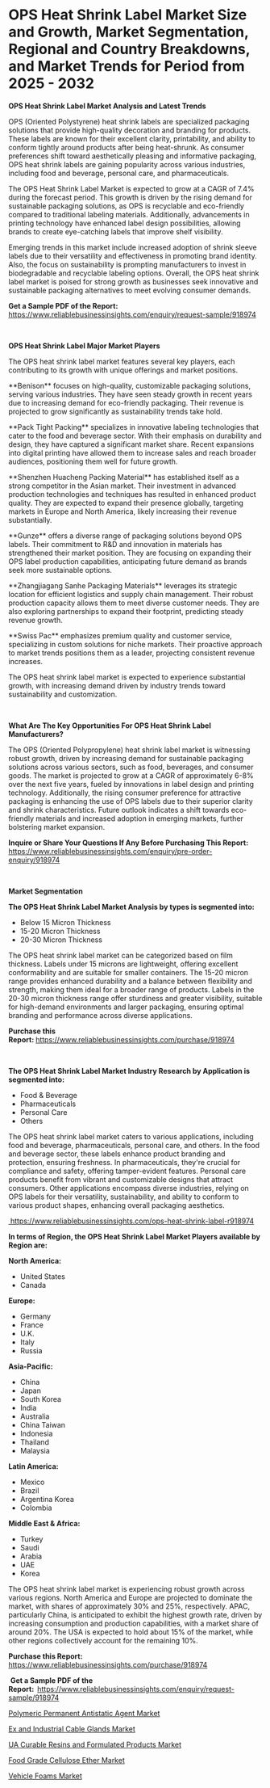 <p><h1>OPS Heat Shrink Label Market Size and Growth, Market Segmentation, Regional and Country Breakdowns, and Market Trends for Period from 2025 -  2032</h1></p><p><strong>OPS Heat Shrink Label Market Analysis and Latest Trends</strong></p>
<p><p>OPS (Oriented Polystyrene) heat shrink labels are specialized packaging solutions that provide high-quality decoration and branding for products. These labels are known for their excellent clarity, printability, and ability to conform tightly around products after being heat-shrunk. As consumer preferences shift toward aesthetically pleasing and informative packaging, OPS heat shrink labels are gaining popularity across various industries, including food and beverage, personal care, and pharmaceuticals.</p><p>The OPS Heat Shrink Label Market is expected to grow at a CAGR of 7.4% during the forecast period. This growth is driven by the rising demand for sustainable packaging solutions, as OPS is recyclable and eco-friendly compared to traditional labeling materials. Additionally, advancements in printing technology have enhanced label design possibilities, allowing brands to create eye-catching labels that improve shelf visibility.</p><p>Emerging trends in this market include increased adoption of shrink sleeve labels due to their versatility and effectiveness in promoting brand identity. Also, the focus on sustainability is prompting manufacturers to invest in biodegradable and recyclable labeling options. Overall, the OPS heat shrink label market is poised for strong growth as businesses seek innovative and sustainable packaging alternatives to meet evolving consumer demands.</p></p>
<p><strong>Get a Sample PDF of the Report:&nbsp;</strong> <a href="https://www.reliablebusinessinsights.com/enquiry/request-sample/918974?utm_campaign=1877&utm_medium=2&utm_source=Github&utm_content=ia&utm_term=02042025&utm_id=ops-heat-shrink-label">https://www.reliablebusinessinsights.com/enquiry/request-sample/918974</a></p>
<p>&nbsp;</p>
<p><strong>OPS Heat Shrink Label Major Market Players</strong></p>
<p><p>The OPS heat shrink label market features several key players, each contributing to its growth with unique offerings and market positions. </p><p>**Benison** focuses on high-quality, customizable packaging solutions, serving various industries. They have seen steady growth in recent years due to increasing demand for eco-friendly packaging. Their revenue is projected to grow significantly as sustainability trends take hold.</p><p>**Pack Tight Packing** specializes in innovative labeling technologies that cater to the food and beverage sector. With their emphasis on durability and design, they have captured a significant market share. Recent expansions into digital printing have allowed them to increase sales and reach broader audiences, positioning them well for future growth.</p><p>**Shenzhen Huacheng Packing Material** has established itself as a strong competitor in the Asian market. Their investment in advanced production technologies and techniques has resulted in enhanced product quality. They are expected to expand their presence globally, targeting markets in Europe and North America, likely increasing their revenue substantially.</p><p>**Gunze** offers a diverse range of packaging solutions beyond OPS labels. Their commitment to R&D and innovation in materials has strengthened their market position. They are focusing on expanding their OPS label production capabilities, anticipating future demand as brands seek more sustainable options.</p><p>**Zhangjiagang Sanhe Packaging Materials** leverages its strategic location for efficient logistics and supply chain management. Their robust production capacity allows them to meet diverse customer needs. They are also exploring partnerships to expand their footprint, predicting steady revenue growth.</p><p>**Swiss Pac** emphasizes premium quality and customer service, specializing in custom solutions for niche markets. Their proactive approach to market trends positions them as a leader, projecting consistent revenue increases.</p><p>The OPS heat shrink label market is expected to experience substantial growth, with increasing demand driven by industry trends toward sustainability and customization.</p></p>
<p>&nbsp;</p>
<p><strong>What Are The Key Opportunities For OPS Heat Shrink Label Manufacturers?</strong></p>
<p><p>The OPS (Oriented Polypropylene) heat shrink label market is witnessing robust growth, driven by increasing demand for sustainable packaging solutions across various sectors, such as food, beverages, and consumer goods. The market is projected to grow at a CAGR of approximately 6-8% over the next five years, fueled by innovations in label design and printing technology. Additionally, the rising consumer preference for attractive packaging is enhancing the use of OPS labels due to their superior clarity and shrink characteristics. Future outlook indicates a shift towards eco-friendly materials and increased adoption in emerging markets, further bolstering market expansion.</p></p>
<p><strong>Inquire or Share Your Questions If Any Before Purchasing This Report:</strong> <a href="https://www.reliablebusinessinsights.com/enquiry/pre-order-enquiry/918974?utm_campaign=1877&utm_medium=2&utm_source=Github&utm_content=ia&utm_term=02042025&utm_id=ops-heat-shrink-label">https://www.reliablebusinessinsights.com/enquiry/pre-order-enquiry/918974</a></p>
<p>&nbsp;</p>
<p><strong>Market Segmentation</strong></p>
<p><strong>The OPS Heat Shrink Label Market Analysis by types is segmented into:</strong></p>
<p><ul><li>Below 15 Micron Thickness</li><li>15-20 Micron Thickness</li><li>20-30 Micron Thickness</li></ul></p>
<p><p>The OPS heat shrink label market can be categorized based on film thickness. Labels under 15 microns are lightweight, offering excellent conformability and are suitable for smaller containers. The 15-20 micron range provides enhanced durability and a balance between flexibility and strength, making them ideal for a broader range of products. Labels in the 20-30 micron thickness range offer sturdiness and greater visibility, suitable for high-demand environments and larger packaging, ensuring optimal branding and performance across diverse applications.</p></p>
<p><strong>Purchase this Report:&nbsp;</strong><a href="https://www.reliablebusinessinsights.com/purchase/918974?utm_campaign=1877&utm_medium=2&utm_source=Github&utm_content=ia&utm_term=02042025&utm_id=ops-heat-shrink-label">https://www.reliablebusinessinsights.com/purchase/918974</a></p>
<p>&nbsp;</p>
<p><strong>The OPS Heat Shrink Label Market Industry Research by Application is segmented into:</strong></p>
<p><ul><li>Food & Beverage</li><li>Pharmaceuticals</li><li>Personal Care</li><li>Others</li></ul></p>
<p><p>The OPS heat shrink label market caters to various applications, including food and beverage, pharmaceuticals, personal care, and others. In the food and beverage sector, these labels enhance product branding and protection, ensuring freshness. In pharmaceuticals, they're crucial for compliance and safety, offering tamper-evident features. Personal care products benefit from vibrant and customizable designs that attract consumers. Other applications encompass diverse industries, relying on OPS labels for their versatility, sustainability, and ability to conform to various product shapes, enhancing overall packaging aesthetics.</p></p>
<p><a href="https://www.reliablebusinessinsights.com/ops-heat-shrink-label-r918974?utm_campaign=1877&utm_medium=2&utm_source=Github&utm_content=ia&utm_term=02042025&utm_id=ops-heat-shrink-label">&nbsp;https://www.reliablebusinessinsights.com/ops-heat-shrink-label-r918974</a></p>
<p><strong>In terms of Region, the OPS Heat Shrink Label Market Players available by Region are:</strong></p>
<p>
    <p> <strong> North America: </strong>
        <ul>
            <li>United States</li>
            <li>Canada</li>
        </ul>
        </p> 
    <p> <strong> Europe: </strong>
        <ul>
            <li>Germany</li>
            <li>France</li>
            <li>U.K.</li>
            <li>Italy</li>
            <li>Russia</li>
        </ul>
        </p> 
    <p> <strong> Asia-Pacific: </strong>
        <ul>
            <li>China</li>
            <li>Japan</li>
            <li>South Korea</li>
            <li>India</li>
            <li>Australia</li>
            <li>China Taiwan</li>
            <li>Indonesia</li>
            <li>Thailand</li>
            <li>Malaysia</li>
        </ul>
        </p> 
    <p> <strong> Latin America: </strong>
        <ul>
            <li>Mexico</li>
            <li>Brazil</li>
            <li>Argentina Korea</li>
            <li>Colombia</li>
        </ul>
        </p> 
    <p> <strong> Middle East & Africa: </strong>
        <ul>
            <li>Turkey</li>
            <li>Saudi</li>
            <li>Arabia</li>
            <li>UAE</li>
            <li>Korea</li>
        </ul>
    </p>
    </p>
<p><p>The OPS heat shrink label market is experiencing robust growth across various regions. North America and Europe are projected to dominate the market, with shares of approximately 30% and 25%, respectively. APAC, particularly China, is anticipated to exhibit the highest growth rate, driven by increasing consumption and production capabilities, with a market share of around 20%. The USA is expected to hold about 15% of the market, while other regions collectively account for the remaining 10%.</p></p>
<p><strong>Purchase this Report: </strong><a href="https://www.reliablebusinessinsights.com/purchase/918974?utm_campaign=1877&utm_medium=2&utm_source=Github&utm_content=ia&utm_term=02042025&utm_id=ops-heat-shrink-label">https://www.reliablebusinessinsights.com/purchase/918974</a></p>
<p>&nbsp;<strong>Get a Sample PDF of the Report:&nbsp;&nbsp;</strong><a href="https://www.reliablebusinessinsights.com/enquiry/request-sample/918974?utm_campaign=1877&utm_medium=2&utm_source=Github&utm_content=ia&utm_term=02042025&utm_id=ops-heat-shrink-label">https://www.reliablebusinessinsights.com/enquiry/request-sample/918974</a></p>
<p><strong></strong></p>
<p><p><a href="https://github.com/kanetaerkid/Market-Research-Report-List-1/blob/main/polymeric-permanent-antistatic-agent-market.md?utm_campaign=1877&utm_medium=2&utm_source=Github&utm_content=ia&utm_term=02042025&utm_id=ops-heat-shrink-label">Polymeric Permanent Antistatic Agent Market</a></p><p><a href="https://github.com/madethkijori/Market-Research-Report-List-1/blob/main/ex-and-industrial-cable-glands-market.md?utm_campaign=1877&utm_medium=2&utm_source=Github&utm_content=ia&utm_term=02042025&utm_id=ops-heat-shrink-label">Ex and Industrial Cable Glands Market</a></p><p><a href="https://github.com/leoustolja/Market-Research-Report-List-1/blob/main/ua-curable-resins-and-formulated-products-market.md?utm_campaign=1877&utm_medium=2&utm_source=Github&utm_content=ia&utm_term=02042025&utm_id=ops-heat-shrink-label">UA Curable Resins and Formulated Products Market</a></p><p><a href="https://github.com/ayondaylos/Market-Research-Report-List-1/blob/main/food-grade-cellulose-ether-market.md?utm_campaign=1877&utm_medium=2&utm_source=Github&utm_content=ia&utm_term=02042025&utm_id=ops-heat-shrink-label">Food Grade Cellulose Ether Market</a></p><p><a href="https://github.com/cayposshefin/Market-Research-Report-List-1/blob/main/vehicle-foams-market.md?utm_campaign=1877&utm_medium=2&utm_source=Github&utm_content=ia&utm_term=02042025&utm_id=ops-heat-shrink-label">Vehicle Foams Market</a></p></p>